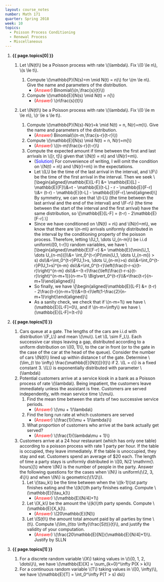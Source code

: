 ```yaml
---
layout: course_notes
number: Math 171
quarter: Spring 2018
week: 10
topics:
  - Poisson Process Conditioning
  - Renewal Process
  - Miscellaneous
---
```


1. **{{ page.topics[0] }}**

    1. Let \\(N(t)\\) be a Poisson process with rate \\(\lambda\\). Fix \\(0 \le n\\), \\(s \le t\\).
        1. Compute \\(\mathbb{P}(N(s)=m \mid N(t) = n)\\) for \\(m \le n\\). Give the name and parameters of the distribution.
            * (<font color="red">Answer</font>) Binomial(\\(n,\frac{s}{t}\\))
        2. Compute \\(\mathbb{E}[N(s) \mid N(t) = n]\\)
            * (<font color="red">Answer</font>) \\(n\frac{s}{t}\\)

    2. Let \\(N(t)\\) be a Poisson process with rate \\(\lambda\\). Fix \\(0 \le m \le n\\), \\(r \le s \le t\\).
        1. Compute \\(\mathbb{P}(N(s)-N(r)=k \mid N(t) = n, N(r)=m)\\). Give the name and parameters of the distribution.
            * (<font color="red">Answer</font>) Binomial(\\(n-m,\frac{s-r}{t-r}\\))
        2. Compute \\(\mathbb{E}[N(s) \mid N(t) = n, N(r)=m]\\)
            * (<font color="red">Answer</font>) \\((n-m)\frac{s-r}{t-r}\\)
        3. Compute the expected amount if time between the first and last arrivals in \\([r, t]\\) given that \\(N(t) = n\\) and \\(N(r)=m\\).
            * (<font color="blue">Solution</font>) For convenience of writing, I will omit the condition on \\(N(t) = n\\) and \\(N(r)=m\\) in the expectations.
            * Let \\(L\\) be the time of the last arrival in the interval, and \\(F\\) be the time of the first arrival in the interval. Then we seek \\[\begin{aligned}\mathbb{E}[L-F] &= \mathbb{E}[L] - \mathbb{E}[F]\\\\&=t - \mathbb{E}[t-L] - r - \mathbb{E}[F-r] \\\\&= (t-r) - \mathbb{E}[t-L] - \mathbb{E}[F-r].\end{aligned}\\] By symmetry, we can see that \\(t-L\\) (the time between the last arrival and the end of the interval) and \\(F-r\\) (the time between the start of the interval and the first arrival) have the same distribution, so \\[\mathbb{E}[L-F] = (t-r) - 2\mathbb{E}[F-r].\\]
            * Since we have conditioned on \\(N(t) = n\\) and \\(N(r)=m\\), we know that there are \\(n-m\\) arrivals uniformly distributed in the interval by the conditioning property of the poisson process. Therefore, letting \\(U\_1, \dots U\_{n-m}\\) be i.i.d uniform\\([0, t-r]\\) random variables, we have \\[\begin{aligned}\mathbb{E}[F-r] &= \mathbb{E}[\min(U\_1, \dots U\_{n-m})]\\\\&= \int\_0^{t-r}P(\min(U\_1, \dots U\_{n-m}) > s) ds\\\\&=\int\_0^{t-r}P(U\_1>s, \dots U\_{n-m}>s) ds\\\\&=\int\_0^{t-r}P(U\_1>s)^{n-m} ds\\\\&=\int\_0^{t-r}\left(\frac{t-r-s}{t-r}\right)^{n-m} ds\\\\&=-(t-r)\frac{\left(\frac{t-r-s}{t-r}\right)^{n-m+1}}{n-m+1} \Big\vert\_0^{t-r}\\\\&=\frac{t-r}{n-m+1}\end{aligned}\\]
            * So finally, we have \\[\begin{aligned}\mathbb{E}[L-F] &= (t-r) - 2\frac{t-r}{n-m+1}\\\\&=(t-r)\left(1-\frac{2}{n-m+1}\right)\end{aligned}\\]
            * As a sanity check, we check that if \\(n-m=1\\) we have \\(\mathbb{E}[L-F]=0\\), and if \\(n-m=\infty\\) we have \\(\mathbb{E}[L-F]=(t-r)\\)

1. **{{ page.topics[1] }}**

    1. Cars queue at a gate. The lengths of the cars are i.i.d with distribution \\(F_L\\) and mean \\(\mu\\). Let \\(L \sim F_L\\). Each successive car stops leaving a gap, distributed according to a uniform distribution on \\((0, 1)\\), to the car in front (or to the gate in the case of the car at the head of the queue). Consider the number of cars \\(N(t)\\) lined up within distance t of the gate. Determine \\(\lim_{t \to \infty} \frac{\mathbb{E}[N(t)]}{t}\\) if 
        2. \\(L = c\\) is a fixed constant
        3. \\(L\\) is exponentially distributed with parameter \\(\lambda\\)
    2. Potential customers arrive at a service kiosk in a bank as a Poisson process of rate \\(\lambda\\). Being impatient, the customers leave immediately unless the assistant is free. Customers are served independently, with mean service time \\(\mu\\).
        1. Find the mean time between the starts of two successive service periods.
            * (<font color="red">Answer</font>) \\(\mu + 1/\lambda\\)
        2. Find the long run rate at which customers are served
            * (<font color="red">Answer</font>) \\(\frac{1}{\mu + 1/\lambda}\\)
        3. What proportion of customers who arrive at the bank actually get served?
            * (<font color="red">Answer</font>) \\(\frac{1}{\lambda\mu + 1}\\)
    3. Customers arrive at a 24 hour restaurant (which has only one table) according to a poisson process with rate 1 party per hour. If the table is occupied, they leave immediately. If the table is unoccupied, they stay and eat. Customers spend an average of $20 each. The length of time a party stays is uniformly distributed in \\([0, N/2 \mathrm{\ hours}]\\) where \\(N\\) is the number of people in the party. Answer the following questions for the cases when \\(N\\) is uniform\\(\\{2, 3, 4\\}\\) and when \\(N\\) is geometric(\\(1/2\\)).
        1. Let \\(\tau\_k\\) be the time between when the \\((k-1)\\)st party finishes eating and the \\((k)\\)th party finishes eating. Compute \\(\mathbb{E}[\tau_k]\\)
            * (<font color="red">Answer</font>) \\(\mathbb{E}[N/4]+1\\)
        2. Let \\(X\_k\\) be the amount the \\((k)\\)th party spends. Compute \\(\mathbb{E}[X_k]\\).
            * (<font color="red">Answer</font>) \\(20\mathbb{E}[N]\\)
        3. Let \\(S(t)\\) the amount total amount paid by all parties by time \\(t\\). Compute \\(\lim\_{t\to \infty}\frac{S(t)}{t}\\), and justify the validity of your computation.
            * (<font color="red">Answer</font>) \\(\frac{20\mathbb{E}[N]}{\mathbb{E}[N/4]+1}\\). Justify by SLLN

1. **{{ page.topics[1] }}**

    1. For a discrete random variable \\(X\\) taking values in \\(\\{0, 1, 2, \dots\\}\\), we have \\(\mathbb{E}[X] = \sum\_{k=0}^\infty P(X > k)\\)
    1. For a continuous random variable \\(T\\) taking values in \\([0, \infty)\\), we have \\(\mathbb{E}[T] = \int\_0^\infty P(T > s) ds\\)

